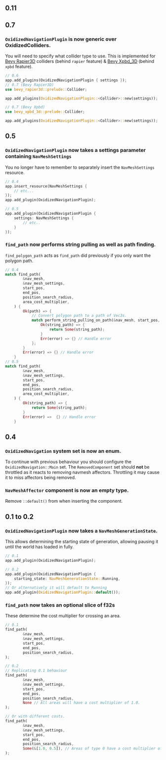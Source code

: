 ## 0.11

## 0.7

### ``OxidizedNavigationPlugin`` is now generic over OxidizedColliders.

You will need to specify what collider type to use. This is implemented for [Bevy Rapier3D](https://crates.io/crates/bevy_rapier3d) colliders (behind ``rapier`` feature) & [Bevy Xpbd_3D](https://crates.io/crates/bevy_xpbd_3d) (behind ``xpbd`` feature).

```rust
// 0.6
app.add_plugins(OxidizedNavigationPlugin { settings });
// 0.7 (Bevy Rapier3D)
use bevy_rapier3d::prelude::Collider;

app.add_plugins(OxidizedNavigationPlugin::<Collider>::new(settings));

// 0.7 (Bevy Xpbd)
use bevy_xpbd_3d::prelude::Collider;

app.add_plugins(OxidizedNavigationPlugin::<Collider>::new(settings));
```

## 0.5

### ``OxidizedNavigationPlugin`` now takes a settings parameter containing ``NavMeshSettings``

You no longer have to remember to separately insert the ``NavMeshSettings`` resource.

```rust
// 0.4
app.insert_resource(NavMeshSettings {
    // etc...
});
app.add_plugin(OxidizedNavigationPlugin);

// 0.5
app.add_plugin(OxidizedNavigationPlugin {
    settings: NavMeshSettings {
        // etc..
    }
});
```


### ``find_path`` now performs string pulling as well as path finding.

``find_polygon_path`` acts as ``find_path`` did previously if you only want the polygon path.

```rust
// 0.4
match find_path(
        &nav_mesh,
        &nav_mesh_settings,
        start_pos,
        end_pos,
        position_search_radius,
        area_cost_multiplier,
    ) {
        Ok(path) => {
            // Convert polygon path to a path of Vec3s.
            match perform_string_pulling_on_path(&nav_mesh, start_pos, end_pos, &path) {
                Ok(string_path) => {
                    return Some(string_path);
                }
                Err(error) => {} // Handle error
            };
        }
        Err(error) => {} // Handle error
    }
// 0.5
match find_path(
        &nav_mesh,
        &nav_mesh_settings,
        start_pos,
        end_pos,
        position_search_radius,
        area_cost_multiplier,
    ) {
        Ok(string_path) => {
            return Some(string_path);
        }
        Err(error) =>  {} // Handle error
    }
```

## 0.4

### ``OxidizedNavigation`` system set is now an enum.

To continue with previous behaviour you should configure the ``OxidizedNavigation::Main`` set. The ``RemovedComponent`` set should **not** be throttled as it reacts to removing navmesh affectors. Throttling it may cause it to miss affectors being removed.

### ``NavMeshAffector`` component is now an empty type.

Remove ``::default()`` from when inserting the component.

## 0.1 to 0.2

### ``OxidizedNavigationPlugin`` now takes a ``NavMeshGenerationState``.
This allows determining the starting state of generation, allowing pausing it until the world has loaded in fully.

```rust
// 0.1
app.add_plugin(OxidizedNavigationPlugin);

// 0.2
app.add_plugin(OxidizedNavigationPlugin {
    starting_state: NavMeshGenerationState::Running,
});
// Or alternatively it will default to Running
app.add_plugin(OxidizedNavigationPlugin::default());
```

### ``find_path`` now takes an optional slice of f32s
These determine the cost multiplier for crossing an area.

```rust
// 0.1
find_path(
        &nav_mesh,
        &nav_mesh_settings,
        start_pos,
        end_pos,
        position_search_radius,
);

// 0.2
// Replicating 0.1 behaviour
find_path(
        &nav_mesh,
        &nav_mesh_settings,
        start_pos,
        end_pos,
        position_search_radius,
        None // All areas will have a cost multiplier of 1.0.
);

// Or with different costs.
find_path(
        &nav_mesh,
        &nav_mesh_settings,
        start_pos,
        end_pos,
        position_search_radius,
        Some(&[1.0, 0.5]), // Areas of type 0 have a cost multiplier of 1.0. Whilst areas of type 1 have a cost of 0.5. Type 1 areas will be considered cheaper to traverse. Any areas above type 1 will have a multiplier  of 1.0.
);
```
